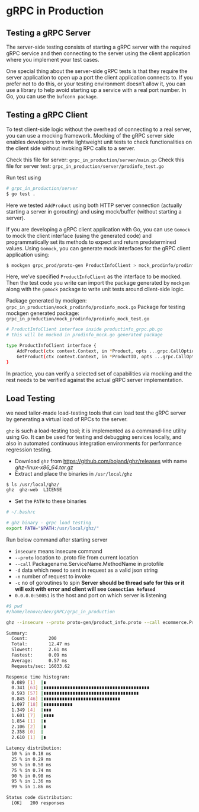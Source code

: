 # gRPC in Production

## Testing a gRPC Server
The server-side testing consists of starting a gRPC server with the required  gRPC service and then 
connecting to the server using the client application where you implement your test cases.

One special thing about the server-side gRPC tests is that they require the server application to open 
up a port  the client application connects to. If you prefer not to do this, or your testing environment 
doesn’t allow it, you can use a library to help avoid starting up a service with a real port number. 
In Go, you can use the `bufconn package`.

## Testing a gRPC Client
To test client-side logic without the overhead of  connecting to a real server, you can use a mocking 
framework. Mocking of the gRPC server side enables developers to write lightweight unit tests to check 
functionalities  on the client side without invoking RPC calls to a server.

Check this file for server: `grpc_in_production/server/main.go`
Check this file for server test: `grpc_in_production/server/prodinfo_test.go`

Run test using
```bash
# grpc_in_production/server
$ go test .
```
Here we tested `AddProduct` using both HTTP server connection (actually starting a server in gorouting) and 
using mock/buffer (without starting a server). 

If you are developing a gRPC client application with Go, you can use `Gomock` to  mock the client interface 
(using the generated code) and programmatically set its methods to expect and return predetermined values. 
Using `Gomock`, you can generate mock interfaces for the gRPC client application using:
```bash
$ mockgen grpc_prod/proto-gen ProductInfoClient > mock_prodinfo/prodinfo_mock.go
```

Here, we’ve specified `ProductInfoClient` as the interface to be mocked. Then the test code you write can 
import the package generated by `mockgen` along with the `gomock` package to write unit tests around client-side logic.

Package generated by mockgen: `grpc_in_production/mock_prodinfo/prodinfo_mock.go`
Package for testing mockgen generated package: `grpc_in_production/mock_prodinfo/prodinfo_mock_test.go`

```bash
# ProductInfoClient interface inside productinfo_grpc.pb.go
# this will be mocked in prodinfo_mock.go generated package

type ProductInfoClient interface {
	AddProduct(ctx context.Context, in *Product, opts ...grpc.CallOption) (*ProductID, error)
	GetProduct(ctx context.Context, in *ProductID, opts ...grpc.CallOption) (*Product, error)
}
```

In practice, you can verify a selected set of capabilities via mocking and the rest needs to be verified against 
the actual gRPC server implementation.

## Load Testing
we need tailor-made load-testing tools that can load test the gRPC server by generating a virtual load of RPCs to the server.

`ghz` is such a load-testing tool; it is implemented as a command-line utility using Go. 
It can be used for testing and debugging services locally, and also in automated continuous integration environments for performance regression testing.

- Download `ghz` from https://github.com/bojand/ghz/releases with name  *ghz-linux-x86_64.tar.gz*
- Extract and place the binaries in `/usr/local/ghz`
```bash
$ ls /usr/local/ghz/
ghz  ghz-web  LICENSE
```
- Set the `PATH` to these binaries
```bash
# ~/.bashrc

# ghz binary - grpc load testing
export PATH="$PATH:/usr/local/ghz/"
```

Run below command after starting server 
- `insecure` means insecure command
- `--proto` location to .proto file from current location
- `--call` Packagename.ServiceName.MethodName in protofile
- `-d` data which need to sent in request as a valid json string
- `-n` number of request to invoke
- `-c` no of goroutines to spin **Server should be thread safe for this or it will exit with error and client will see `Connection Refused`**
- `0.0.0.0:50051` is the host and port on which server is listening

```bash
#$ pwd
#/home/lenovo/dev/gRPC/grpc_in_production

ghz --insecure --proto proto-gen/product_info.proto --call ecommerce.ProductInfo.addProduct -d '{"id":"1","name":"Joe","description":"First Description","price":100}' -n 200 -c 20 0.0.0.0:50051

Summary:
  Count:        200
  Total:        12.47 ms
  Slowest:      2.61 ms
  Fastest:      0.09 ms
  Average:      0.57 ms
  Requests/sec: 16033.62

Response time histogram:
  0.089 [1]  |∎
  0.341 [63] |∎∎∎∎∎∎∎∎∎∎∎∎∎∎∎∎∎∎∎∎∎∎∎∎∎∎∎∎∎∎∎∎∎∎∎∎∎∎∎∎
  0.593 [57] |∎∎∎∎∎∎∎∎∎∎∎∎∎∎∎∎∎∎∎∎∎∎∎∎∎∎∎∎∎∎∎∎∎∎∎∎
  0.845 [46] |∎∎∎∎∎∎∎∎∎∎∎∎∎∎∎∎∎∎∎∎∎∎∎∎∎∎∎∎∎
  1.097 [18] |∎∎∎∎∎∎∎∎∎∎∎
  1.349 [4]  |∎∎∎
  1.601 [7]  |∎∎∎∎
  1.854 [1]  |∎
  2.106 [2]  |∎
  2.358 [0]  |
  2.610 [1]  |∎

Latency distribution:
  10 % in 0.18 ms 
  25 % in 0.29 ms 
  50 % in 0.50 ms 
  75 % in 0.74 ms 
  90 % in 0.98 ms 
  95 % in 1.36 ms 
  99 % in 1.86 ms 

Status code distribution:
  [OK]   200 responses   
```

